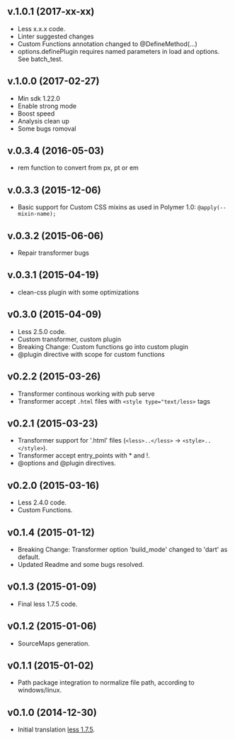 ## v.1.0.1 (2017-xx-xx)

- Less x.x.x code.
- Linter suggested changes
- Custom Functions annotation changed to @DefineMethod(...)
- options.definePlugin requires named parameters in load and options. See batch_test.

## v.1.0.0 (2017-02-27)

- Min sdk 1.22.0
- Enable strong mode
- Boost speed
- Analysis clean up
- Some bugs romoval

## v.0.3.4 (2016-05-03)

- rem function to convert from px, pt or em

## v.0.3.3 (2015-12-06)

- Basic support for Custom CSS mixins as used in Polymer 1.0:  `@apply(--mixin-name);`

## v.0.3.2 (2015-06-06)

- Repair transformer bugs

## v.0.3.1 (2015-04-19)

- clean-css plugin with some optimizations

## v0.3.0 (2015-04-09)

- Less 2.5.0 code.
- Custom transformer, custom plugin
- Breaking Change: Custom functions go into custom plugin
- @plugin directive with scope for custom functions

## v0.2.2 (2015-03-26)

- Transformer continous working with pub serve
- Transformer accept `.html` files with `<style type="text/less>` tags

## v0.2.1 (2015-03-23)

- Transformer support for '.html' files (`<less>..</less>` -> `<style>..</style>`).
- Transformer accept entry_points with * and !.
- @options and @plugin directives.

## v0.2.0 (2015-03-16)

- Less 2.4.0 code.
- Custom Functions.

## v0.1.4 (2015-01-12)

- Breaking Change: Transformer option 'build_mode' changed to 'dart' as default.
- Updated Readme and some bugs resolved.

## v0.1.3 (2015-01-09)

- Final less 1.7.5 code.

## v0.1.2 (2015-01-06)

- SourceMaps generation.

## v0.1.1 (2015-01-02)

- Path package integration to normalize file path, according to windows/linux.

## v0.1.0 (2014-12-30)

- Initial translation [less 1.7.5](http://lesscss.org/).
